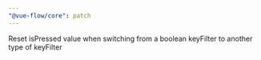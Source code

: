 ```yaml
---
"@vue-flow/core": patch
---
```


Reset isPressed value when switching from a boolean keyFilter to another type of keyFilter
